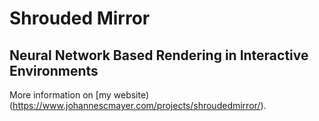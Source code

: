 # Shrouded Mirror
## Neural Network Based Rendering in Interactive Environments

More information on [my website)(https://www.johannescmayer.com/projects/shroudedmirror/).
